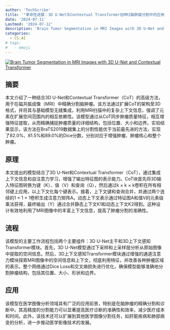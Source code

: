 ```yaml
---
author: 'TechScribe'
title: '"革命性进展：3D U-Net与Contextual Transformer在MRI脑肿瘤分割中的应用"'
date: '2024-07-11'
Lastmod: '2024-07-12'
description: 'Brain Tumor Segmentation in MRI Images with 3D U-Net and Contextual Transformer'
categories:
  - CS.AI
# tags:
#   - emoji
---
```


[![Brain Tumor Segmentation in MRI Images with 3D U-Net and Contextual Transformer](https://arxiv-research-1301205113.cos.ap-guangzhou.myqcloud.com/images/2407.08470v1.pdf_0.jpg)](https://arxiv.org/abs/2407.08470v1)

## 摘要

本文介绍了一种结合3D U-Net和Contextual Transformer（CoT）的高级方法，用于在磁共振成像（MRI）中精确分割脑肿瘤。该方法通过扩展CoT的架构至3D格式，并将其与基础模型无缝集成，利用MRI扫描中的复杂上下文信息，强调了元素在扩展空间范围内的相互依赖性。该模型通过从CoT同步肿瘤质量特征，相互增强特征提取，从而精确捕捉肿瘤质量的详细结构，包括位置、大小和边界。实验结果显示，该方法在BraTS2019数据集上的分割性能优于当前最先进的方法，实现了82.0%、81.5%和89.0%的Dice分数，分别对应于增强肿瘤、肿瘤核心和整个肿瘤。<!--more-->

## 原理

本文提出的模型结合了3D U-Net和Contextual Transformer（CoT），通过集成上下文信息和自注意力学习，增强了输出特征图的表示能力。CoT块首先将3D输入特征图转换为键（K）、值（V）和查询（Q），然后通过k × k × k卷积在所有相邻键上应用，以上下文化每个键表示。接着，上下文键和查询合并，并通过两个连续的1 × 1 × 1卷积生成注意力矩阵A。动态上下文表示通过特征图A和值V的元素级乘法获得，最终输出（Y）通过合并静态上下文K1和动态上下文K2得到。这种设计有效地利用了MRI图像中的丰富上下文信息，提高了肿瘤分割的准确性。

## 流程

该模型的主要工作流程包括两个主要组件：3D U-Net主干和3D上下文感知Transformer模块。首先，3D U-Net模型通过下采样和上采样层分析从原始图像中提取的空间信息。然后，3D上下文感知Transformer模块通过增强的通道注意力模块探索MRI图像中的空间信息和上下文，彻底利用特征，并改善各种肿瘤区域的表示。整个网络通过Dice Loss和交叉熵损失进行优化，确保模型能够准确地分割肿瘤结构，包括其位置、大小、形状和边界。

## 应用

该模型在医学图像分析领域具有广泛的应用前景，特别是在脑肿瘤的精确分割和诊断中。其高精度的分割能力可以显著提高医疗诊断的准确性和效率，减少医疗成本和时间。此外，该技术还可以扩展到其他医学图像分割任务，如肝脏疾病和肺部病变的分析，进一步推动医学影像技术的发展。